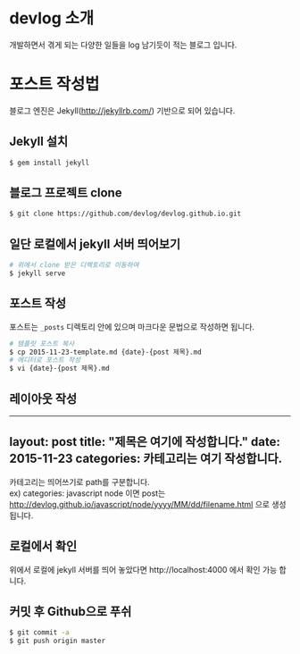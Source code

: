 # devlog 소개

개발하면서 겪게 되는 다양한 일들을 log 남기듯이 적는 블로그 입니다.

# 포스트 작성법

블로그 엔진은 Jekyll(http://jekyllrb.com/) 기반으로 되어 있습니다.

## Jekyll 설치

```bash
$ gem install jekyll
```

## 블로그 프로젝트 clone

```bash
$ git clone https://github.com/devlog/devlog.github.io.git
```

## 일단 로컬에서 jekyll 서버 띄어보기

```bash
# 위에서 clone 받은 디렉토리로 이동하여
$ jekyll serve
```

## 포스트 작성

포스트는 `_posts` 디렉토리 안에 있으며 마크다운 문법으로 작성하면 됩니다.

```bash
# 템플릿 포스트 복사
$ cp 2015-11-23-template.md {date}-{post 제목}.md
# 에디터로 포스트 작성
$ vi {date}-{post 제목}.md
```

## 레이아웃 작성
---
layout: post
title:  "제목은 여기에 작성합니다."
date:   2015-11-23
categories: 카테고리는 여기 작성합니다.
---      
카테고리는 띄어쓰기로 path를 구분합니다.   
ex) categories: javascript node 이면 post는 http://devlog.github.io/javascript/node/yyyy/MM/dd/filename.html 으로 생성됩니다.



## 로컬에서 확인

위에서 로컬에 jekyll 서버를 띄어 놓았다면 http://localhost:4000 에서 확인 가능 합니다.

## 커밋 후 Github으로 푸쉬

```bash
$ git commit -a
$ git push origin master
```
